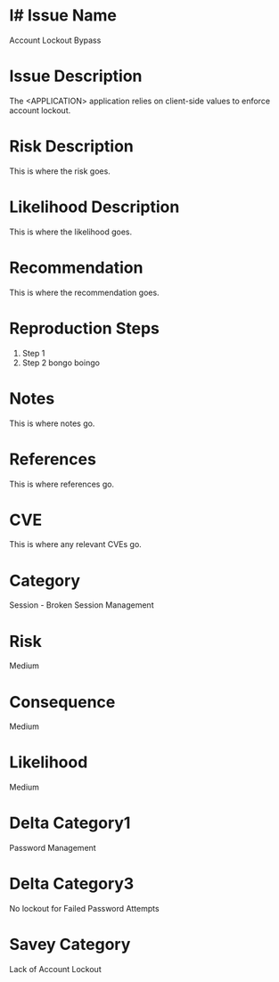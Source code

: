 # I# Issue Name

Account Lockout Bypass

# Issue Description

The \<APPLICATION\> application relies on client-side values to enforce account lockout.

# Risk Description

This is where the risk goes.

# Likelihood Description

This is where the likelihood goes.

# Recommendation

This is where the recommendation goes.

# Reproduction Steps

1. Step 1
2. Step 2 bongo boingo

# Notes

This is where notes go.

# References

This is where references go.

# CVE

This is where any relevant CVEs go.

# Category

Session - Broken Session Management

# Risk

Medium

# Consequence

Medium

# Likelihood

Medium

# Delta Category1

Password Management

# Delta Category3

No lockout for Failed Password Attempts

# Savey Category

Lack of Account Lockout

